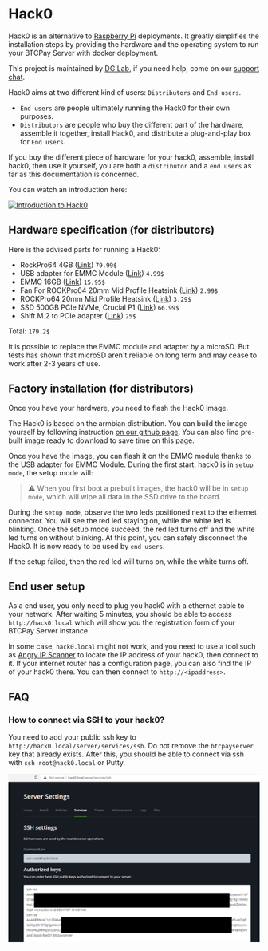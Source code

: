 # Hack0

Hack0 is an alternative to [Raspberry Pi](/Deployment/RaspberryPi.md) deployments.
It greatly simplifies the installation steps by providing the hardware and the operating system to run your BTCPay Server with docker deployment.

This project is maintained by [DG Lab](https://www.dglab.com/en/), if you need help, come on our [support chat](https://chat.btcpayserver.org/btcpayserver/channels/hack0).

Hack0 aims at two different kind of users: `Distributors` and `End users`.

* `End users` are people ultimately running the Hack0 for their own purposes.
* `Distributors` are people who buy the different part of the hardware, assemble it together, install Hack0, and distribute a plug-and-play box for `End users`.

If you buy the different piece of hardware for your hack0, assemble, install hack0, then use it yourself, you are both a `distributor` and a `end users` as far as this documentation is concerned.

You can watch an introduction here:

[![Introduction to Hack0](https://img.youtube.com/vi/m3i2EUTEukM/mqdefault.jpg)](https://www.youtube.com/watch?v=m3i2EUTEukM "Introduction to Hack0")

## Hardware specification (for distributors)

Here is the advised parts for running a Hack0:

* RockPro64 4GB ([Link](https://store.pine64.org/?product=rockpro64-4gb-single-board-computer)) `79.99$`
* USB adapter for EMMC Module ([Link](https://pine64.com/product/usb-adapter-for-emmc-module/)) `4.99$`
* EMMC 16GB ([Link](https://pine64.com/product/16gb-emmc-module/)) `15.95$`
* Fan For ROCKPro64 20mm Mid Profile Heatsink ([Link](https://store.pine64.org/?product=fan-for-rockpro64-20mm-mid-profile-heatsink)) `2.99$`
* ROCKPro64 20mm Mid Profile Heatsink ([Link](https://store.pine64.org/?product=rockpro64-20mm-mid-profile-heatsink)) `3.29$`
* SSD 500GB PCIe NVMe, Crucial P1 ([Link](https://www.crucial.com/usa/en/ct500p1ssd8)) `66.99$`
* Shift M.2 to PCIe adapter ([Link](https://shop.shiftcrypto.ch/en/products/compact-m2-nvme-ssd-to-pcie-adapter-15/)) `25$`

Total: `179.2$`

It is possible to replace the EMMC module and adapter by a microSD. But tests has shown that microSD aren't reliable on long term and may cease to work after 2-3 years of use.

## Factory installation (for distributors)

Once you have your hardware, you need to flash the Hack0 image.

The Hack0 is based on the armbian distribution. You can build the image yourself by following instruction [on our github page](https://github.com/dgarage/hack0-armbian/tree/btcpay/userpatches). You can also find pre-built image ready to download to save time on this page.

Once you have the image, you can flash it on the EMMC module thanks to the USB adapter for EMMC Module. 
During the first start, hack0 is in `setup mode`, the setup mode will:

> :warning: When you first boot a prebuilt images, the hack0 will be in  `setup mode`, which will wipe all data in the SSD drive to the board.

During the `setup mode`, observe the two leds positioned next to the ethernet connector. You will see the red led staying on, while the white led is blinking.
Once the setup mode succeed, the red led turns off and the white led turns on without blinking. At this point, you can safely disconnect the Hack0. It is now ready to be used by `end users`.

If the setup failed, then the red led will turns on, while the white turns off.

## End user setup

As a end user, you only need to plug you hack0 with a ethernet cable to your network.
After waiting 5 minutes, you should be able to access `http://hack0.local` which will show you the registration form of your BTCPay Server instance.

In some case, `hack0.local` might not work, and you need to use a tool such as [Angry IP Scanner](https://angryip.org/) to locate the IP address of your hack0, then connect to it. If your internet router has a configuration page, you can also find the IP of your hack0 there. You can then connect to `http://<ipaddress>`.

## FAQ

### How to connect via SSH to your hack0?

You need to add your public ssh key to `http://hack0.local/server/services/ssh`. Do not remove the `btcpayserver` key that already exists.
After this, you should be able to connect via ssh with `ssh root@hack0.local` or Putty.

![SSH Authorized keys](../img/SSH-Authorized-Keys.png "SSH Authorized keys")